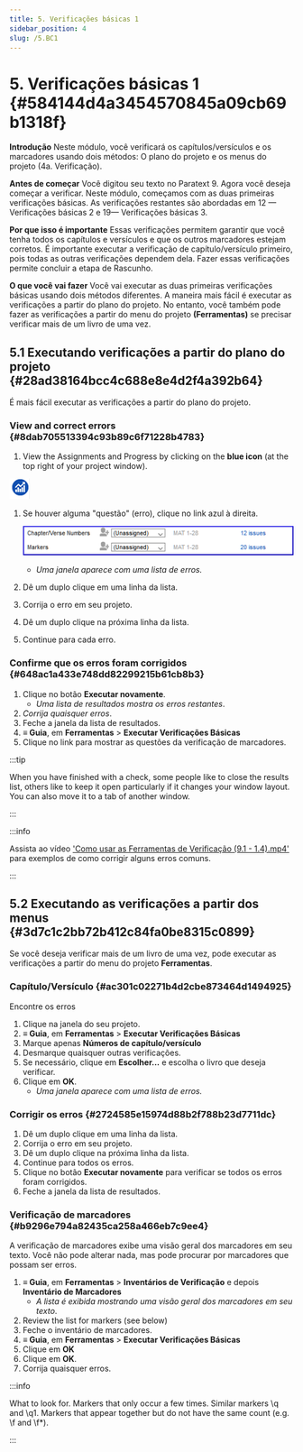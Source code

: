 ```yaml
---
title: 5. Verificações básicas 1
sidebar_position: 4
slug: /5.BC1
---
```




# 5. Verificações básicas 1 {#584144d4a3454570845a09cb69b1318f}


**Introdução**  Neste módulo, você verificará os capítulos/versículos e os marcadores usando dois métodos: O plano do projeto e os menus do projeto (4a. Verificação).


**Antes de começar**  Você digitou seu texto no Paratext 9. Agora você deseja começar a verificar. Neste módulo, começamos com as duas primeiras verificações básicas. As verificações restantes são abordadas em 12 — Verificações básicas 2 e 19— Verificações básicas 3.


**Por que isso é importante**  Essas verificações permitem garantir que você tenha todos os capítulos e versículos e que os outros marcadores estejam corretos. É importante executar a verificação de capítulo/versículo primeiro, pois todas as outras verificações dependem dela. Fazer essas verificações permite concluir a etapa de Rascunho.


**O que você vai fazer**  Você vai executar as duas primeiras verificações básicas usando dois métodos diferentes. A maneira mais fácil é executar as verificações a partir do plano do projeto. No entanto, você também pode fazer as verificações a partir do menu do projeto **(Ferramentas)** se precisar verificar mais de um livro de uma vez.


## 5.1 Executando verificações a partir do plano do projeto {#28ad38164bcc4c688e8e4d2f4a392b64}


É mais fácil executar as verificações a partir do plano do projeto.


### **View and correct errors** {#8dab705513394c93b89c6f71228b4783}


<div class='notion-row'>
<div class='notion-column' style={{width: 'calc((100% - (min(32px, 4vw) * 1)) * 0.5)'}}>

1. View the Assignments and Progress by clicking on the **blue icon** (at the top right of your project window).

</div><div className='notion-spacer'></div>

<div class='notion-column' style={{width: 'calc((100% - (min(32px, 4vw) * 1)) * 0.5)'}}>


![](./1327675855.png)


</div><div className='notion-spacer'></div>
</div>

1. Se houver alguma "questão" (erro), clique no link azul à direita.

    ![](./1439418375.png)

    - *Uma janela aparece com uma lista de erros.*
2. Dê um duplo clique em uma linha da lista.
3. Corrija o erro em seu projeto.
4. Dê um duplo clique na próxima linha da lista.
5. Continue para cada erro.

### **Confirme que os erros foram corrigidos** {#648ac1a433e748dd82299215b61cb8b3}

1. Clique no botão **Executar novamente**.
    - *Uma lista de resultados mostra os erros restantes*.
2. *Corrija quaisquer erros*.
3. Feche a janela da lista de resultados.
4. **≡ Guia**, em **Ferramentas** \> **Executar Verificações Básicas**
5. Clique no link para mostrar as questões da verificação de marcadores.

:::tip

When you have finished with a check, some people like to close the results list, others like to keep it open particularly if it changes your window layout. You can also move it to a tab of another window.

:::




:::info

Assista ao vídeo ['Como usar as Ferramentas de Verificação (9.1 - 1.4).mp4'](https://vimeo.com/461361122) para exemplos de como corrigir alguns erros comuns.

:::




## 5.2 Executando as verificações a partir dos menus {#3d7c1c2bb72b412c84fa0be8315c0899}


Se você deseja verificar mais de um livro de uma vez, pode executar as verificações a partir do menu do projeto **Ferramentas**.


### Capítulo/Versículo {#ac301c02271b4d2cbe873464d1494925}


Encontre os erros

1. Clique na janela do seu projeto.
2. **≡ Guia**, em **Ferramentas** \> **Executar Verificações Básicas**
3. Marque apenas **Números de capítulo/versículo**
4. Desmarque quaisquer outras verificações.
5. Se necessário, clique em **Escolher...** e escolha o livro que deseja verificar.
6. Clique em **OK**.
    - _Uma janela aparece com uma lista de erros._

### Corrigir os erros {#2724585e15974d88b2f788b23d7711dc}

1. Dê um duplo clique em uma linha da lista.
2. Corrija o erro em seu projeto.
3. Dê um duplo clique na próxima linha da lista.
4. Continue para todos os erros.
5. Clique no botão **Executar novamente** para verificar se todos os erros foram corrigidos.
6. Feche a janela da lista de resultados.

### Verificação de marcadores {#b9296e794a82435ca258a466eb7c9ee4}


A verificação de marcadores exibe uma visão geral dos marcadores em seu texto. Você não pode alterar nada, mas pode procurar por marcadores que possam ser erros.

1. **≡ Guia**, em **Ferramentas** \> **Inventários de Verificação** e depois **Inventário de Marcadores**
    - *A lista é exibida mostrando uma visão geral dos marcadores em seu texto*.
2. Review the list for markers (see below)
3. Feche o inventário de marcadores.
4. **≡ Guia**, em **Ferramentas** \> **Executar Verificações Básicas**
5. Clique em **OK**
6. Clique em **OK**.
7. Corrija quaisquer erros.

:::info

What to look for. Markers that only occur a few times. Similar markers \q and \q1. Markers that appear together but do not have the same count (e.g. \f and \f*).

:::



